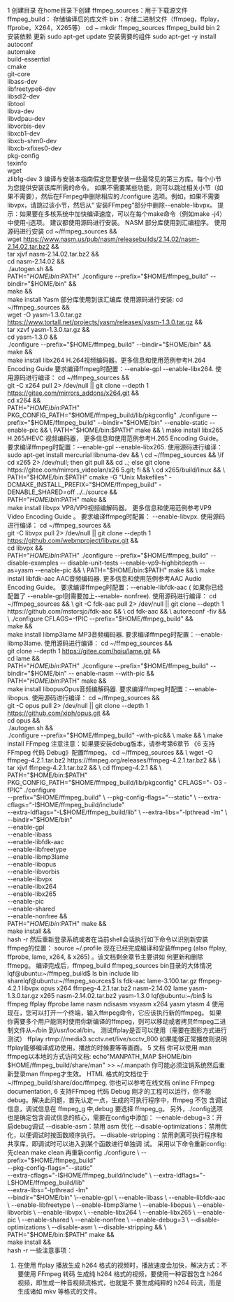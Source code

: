 1 创建目录
在home目录下创建
ffmpeg_sources：用于下载源文件
ffmpeg_build： 存储编译后的库文件
bin：存储二进制文件（ffmpeg，ffplay，ffprobe，X264，X265等）
cd ~
mkdir ffmpeg_sources ffmpeg_build bin
2 安装依赖
更新
sudo apt-get update
安装需要的组件
sudo apt-get -y install \
autoconf \
automake \
build-essential \
cmake \
git-core \
libass-dev \
libfreetype6-dev \
libsdl2-dev \
libtool \
libva-dev \
libvdpau-dev \
libvorbis-dev \
libxcb1-dev \
libxcb-shm0-dev \
libxcb-xfixes0-dev \
pkg-config \
texinfo \
wget \
zlib1g-dev
3 编译与安装本指南假定您要安装一些最常见的第三方库。每个小节为您提供安装该库所需的命令。
如果不需要某些功能，则可以跳过相关小节（如果不需要），然后在FFmpeg中删除相应的./configure
选项。例如，如果不需要libvpx，请跳过该小节，然后从“ 安装FFmpeg”部分中删除--enable-libvpx。
提示：如果要在多核系统中加快编译速度，可以在每个make命令（例如make -j4）中使用-j选项。
建议都使用源码进行安装。
NASM
部分库使用到汇编程序。
使用源码进行安装
cd ~/ffmpeg_sources && \
wget https://www.nasm.us/pub/nasm/releasebuilds/2.14.02/nasm-2.14.02.tar.bz2 && \
tar xjvf nasm-2.14.02.tar.bz2 && \
cd nasm-2.14.02 && \
./autogen.sh && \
PATH="$HOME/bin:$PATH" ./configure --prefix="$HOME/ffmpeg_build" --bindir="$HOME/bin" &&
\
make && \
make install
Yasm
部分库使用到该汇编库
使用源码进行安装:
cd ~/ffmpeg_sources && \
wget -O yasm-1.3.0.tar.gz https://www.tortall.net/projects/yasm/releases/yasm-1.3.0.tar.gz && \
tar xzvf yasm-1.3.0.tar.gz && \
cd yasm-1.3.0 && \
./configure --prefix="$HOME/ffmpeg_build" --bindir="$HOME/bin" && \
make && \
make install
libx264
H.264视频编码器。更多信息和使用范例参考H.264 Encoding Guide
要求编译ffmpeg时配置：--enable-gpl --enable-libx264.
使用源码进行编译：
cd ~/ffmpeg_sources && \
git -C x264 pull 2> /dev/null || git clone --depth 1 https://gitee.com/mirrors_addons/x264.git && \
cd x264 && \
PATH="$HOME/bin:$PATH" PKG_CONFIG_PATH="$HOME/ffmpeg_build/lib/pkgconfig" ./configure
--prefix="$HOME/ffmpeg_build" --bindir="$HOME/bin" --enable-static --enable-pic && \
PATH="$HOME/bin:$PATH" make && \
make install
libx265
H.265/HEVC 视频编码器， 更多信息和使用范例参考H.265 Encoding Guide。
要求编译ffmpeg时配置：--enable-gpl --enable-libx265.
使用源码进行编译：
sudo apt-get install mercurial libnuma-dev && \
cd ~/ffmpeg_sources && \if cd x265 2> /dev/null; then git pull && cd ..; else git clone https://gitee.com/mirrors_videolan/x26
5.git; fi && \
cd x265/build/linux && \
PATH="$HOME/bin:$PATH" cmake -G "Unix Makefiles" -
DCMAKE_INSTALL_PREFIX="$HOME/ffmpeg_build" -DENABLE_SHARED=off ../../source && \
PATH="$HOME/bin:$PATH" make && \
make install
libvpx
VP8/VP9视频编解码器。 更多信息和使用范例参考VP9 Video Encoding Guide 。
要求编译ffmpeg时配置： --enable-libvpx.
使用源码进行编译：
cd ~/ffmpeg_sources && \
git -C libvpx pull 2> /dev/null || git clone --depth 1 https://github.com/webmproject/libvpx.git && \
cd libvpx && \
PATH="$HOME/bin:$PATH" ./configure --prefix="$HOME/ffmpeg_build" --disable-examples --
disable-unit-tests --enable-vp9-highbitdepth --as=yasm --enable-pic && \
PATH="$HOME/bin:$PATH" make && \
make install
libfdk-aac
AAC音频编码器. 更多信息和使用范例参考AAC Audio Encoding Guide。
要求编译ffmpeg时配置：--enable-libfdk-aac ( 如果你已经配置了 --enable-gpl则需要加上--enable-
nonfree).
使用源码进行编译：
cd ~/ffmpeg_sources && \
git -C fdk-aac pull 2> /dev/null || git clone --depth 1 https://github.com/mstorsjo/fdk-aac && \
cd fdk-aac && \
autoreconf -fiv && \
./configure CFLAGS=-fPIC --prefix="$HOME/ffmpeg_build" && \
make && \
make install
libmp3lame
MP3音频编码器.
要求编译ffmpeg时配置：--enable-libmp3lame.
使用源码进行编译：
cd ~/ffmpeg_sources && \
git clone --depth 1 https://gitee.com/hqiu/lame.git && \
cd lame && \
PATH="$HOME/bin:$PATH" ./configure --prefix="$HOME/ffmpeg_build" --bindir="$HOME/bin" --
enable-nasm --with-pic && \
PATH="$HOME/bin:$PATH" make && \
make install
libopusOpus音频编解码器.
要求编译ffmpeg时配置：--enable-libopus.
使用源码进行编译：
cd ~/ffmpeg_sources && \
git -C opus pull 2> /dev/null || git clone --depth 1 https://github.com/xiph/opus.git && \
cd opus && \
./autogen.sh && \
./configure --prefix="$HOME/ffmpeg_build" -with-pic&& \
make && \
make install
FFmpeg
注意注意：如果要安装debug版本，请参考第6章节 《6 支持FFmpeg 代码 Debug》配置ffmpeg。
cd ~/ffmpeg_sources && \
wget -O ffmpeg-4.2.1.tar.bz2 https://ffmpeg.org/releases/ffmpeg-4.2.1.tar.bz2 && \
tar xjvf ffmpeg-4.2.1.tar.bz2 && \
cd ffmpeg-4.2.1 && \
PATH="$HOME/bin:$PATH" PKG_CONFIG_PATH="$HOME/ffmpeg_build/lib/pkgconfig" CFLAGS="-
O3 -fPIC" ./configure \
--prefix="$HOME/ffmpeg_build" \
--pkg-config-flags="--static" \
--extra-cflags="-I$HOME/ffmpeg_build/include" \
--extra-ldflags="-L$HOME/ffmpeg_build/lib" \
--extra-libs="-lpthread -lm" \
--bindir="$HOME/bin" \
--enable-gpl \
--enable-libass \
--enable-libfdk-aac \
--enable-libfreetype \
--enable-libmp3lame \
--enable-libopus \
--enable-libvorbis \
--enable-libvpx \
--enable-libx264 \
--enable-libx265 \
--enable-pic \
--enable-shared \
--enable-nonfree && \
PATH="$HOME/bin:$PATH" make && \
make install && \
hash -r
然后重新登录系统或者在当前shell会话执行如下命令以识别新安装ffmpeg的位置：
source ~/.profile
现在已经完成编译和安装ffmpeg (also ffplay, ffprobe, lame, x264, & x265) 。该文档剩余章节主要讲如
何更新和删除ffmepg。
编译完成后，ffmpeg_build ffmpeg_sources bin目录的大体情况
lqf@ubuntu:~/ffmpeg_build$ ls
bin include lib sharelqf@ubuntu:~/ffmpeg_sources$ ls
fdk-aac
lame-3.100.tar.gz
ffmpeg-4.2.1
libvpx
opus
x264
ffmpeg-4.2.1.tar.bz2 nasm-2.14.02
lame
yasm-1.3.0.tar.gz
x265
nasm-2.14.02.tar.bz2 yasm-1.3.0
lqf@ubuntu:~/bin$ ls
ffmpeg ffplay ffprobe lame nasm ndisasm vsyasm x264 yasm ytasm
4 使用
现在，您可以打开一个终端，输入ffmpeg命令，它应该执行新的ffmpeg。
如果你需要多个用户能同时使用你新编译的ffmpeg，则可以移动或者拷贝ffmpeg二进制文件从~/bin
到/usr/local/bin。
测试ffplay是否可以使用（需要在图形方式进行测试）
ffplay rtmp://media3.scctv.net/live/scctv_800
如果能够正常播放则说明 ffplay能够编译成功使用。播放的时候要等等画面。
5 文档
你可以使用 man ffmpeg以本地的方式访问文档:
echo"MANPATH_MAP $HOME/bin $HOME/ffmpeg_build/share/man" >> ~/.manpath
你可能必须注销系统然后重新登录man ffmpeg才生效。
HTML 格式的文档位于 ~/ffmpeg_build/share/doc/ffmpeg.
你也可以参考在线文档 online FFmpeg documentation,
6 支持FFmpeg 代码 Debug
刚才的工程可以运行，但不能debug。解决此问题，首先认定一点，生成的可执行程序中，ffmpeg 不包
含调试信息，调试信息在 ffmpeg_g 中,debug 要选择 ffmpeg_g。
另外，./config选项也是确定包含调试信息的核心，需要在config中添加：
-–enable-debug=3：开启debug调试
-–disable-asm：禁用 asm 优化
--disable-optimizations：禁用优化，以便调试时按函数顺序执行。
–-disable-stripping：禁用剥离可执行程序和共享库，即调试时可以进入到某个函数进行单独调
试。
采用以下命令重新config:
先clean
make clean
再重新config
./configure \
--prefix="$HOME/ffmpeg_build" \
--pkg-config-flags="--static" \
--extra-cflags="-I$HOME/ffmpeg_build/include" \
--extra-ldflags="-L$HOME/ffmpeg_build/lib" \
--extra-libs="-lpthread -lm" \
--bindir="$HOME/bin" \--enable-gpl \
--enable-libass \
--enable-libfdk-aac \
--enable-libfreetype \
--enable-libmp3lame \
--enable-libopus \
--enable-libvorbis \
--enable-libvpx \
--enable-libx264 \
--enable-libx265 \
--enable-pic \
--enable-shared
\
--enable-nonfree \
--enable-debug=3 \
--disable-optimizations \
--disable-asm \
--disable-stripping && \
PATH="$HOME/bin:$PATH" make && \
make install && \
hash -r
一些注意事项：
1. 在使用 ffplay 播放生成 h264 格式的视频时，播放速度会加快，解决方式：不要使用 FFmpeg 转码
生成纯 h264 格式的视频，要使用一种容器包含 h264 视频，即生成一种音视频流格式，也就是不
要生成纯粹的 h264 码流，而是生成诸如 mkv 等格式的文件。
